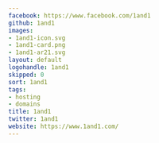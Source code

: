 ```yaml
---
facebook: https://www.facebook.com/1and1
github: 1and1
images:
- 1and1-icon.svg
- 1and1-card.png
- 1and1-ar21.svg
layout: default
logohandle: 1and1
skipped: 0
sort: 1and1
tags:
- hosting
- domains
title: 1and1
twitter: 1and1
website: https://www.1and1.com/
---
```

